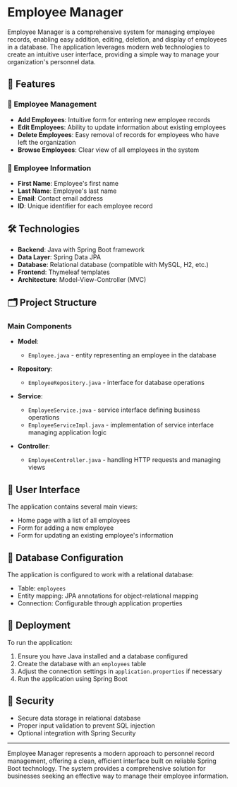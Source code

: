 # Employee Manager

Employee Manager is a comprehensive system for managing employee records, enabling easy addition, editing, deletion, and display of employees in a database. The application leverages modern web technologies to create an intuitive user interface, providing a simple way to manage your organization's personnel data.

## 🚀 Features

### 📝 Employee Management
- **Add Employees**: Intuitive form for entering new employee records
- **Edit Employees**: Ability to update information about existing employees
- **Delete Employees**: Easy removal of records for employees who have left the organization
- **Browse Employees**: Clear view of all employees in the system

### 👤 Employee Information
- **First Name**: Employee's first name
- **Last Name**: Employee's last name
- **Email**: Contact email address
- **ID**: Unique identifier for each employee record

## 🛠 Technologies

- **Backend**: Java with Spring Boot framework
- **Data Layer**: Spring Data JPA
- **Database**: Relational database (compatible with MySQL, H2, etc.)
- **Frontend**: Thymeleaf templates
- **Architecture**: Model-View-Controller (MVC)

## 🗂 Project Structure

### Main Components
- **Model**:
    - `Employee.java` - entity representing an employee in the database

- **Repository**:
    - `EmployeeRepository.java` - interface for database operations

- **Service**:
    - `EmployeeService.java` - service interface defining business operations
    - `EmployeeServiceImpl.java` - implementation of service interface managing application logic

- **Controller**:
    - `EmployeeController.java` - handling HTTP requests and managing views

## 📱 User Interface

The application contains several main views:
- Home page with a list of all employees
- Form for adding a new employee
- Form for updating an existing employee's information

## 🔧 Database Configuration

The application is configured to work with a relational database:
- Table: `employees`
- Entity mapping: JPA annotations for object-relational mapping
- Connection: Configurable through application properties

## 🚀 Deployment

To run the application:
1. Ensure you have Java installed and a database configured
2. Create the database with an `employees` table
3. Adjust the connection settings in `application.properties` if necessary
4. Run the application using Spring Boot

## 🔐 Security

- Secure data storage in relational database
- Proper input validation to prevent SQL injection
- Optional integration with Spring Security

---

Employee Manager represents a modern approach to personnel record management, offering a clean, efficient interface built on reliable Spring Boot technology. The system provides a comprehensive solution for businesses seeking an effective way to manage their employee information.
